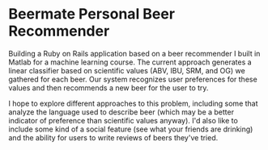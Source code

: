 # Beermate Personal Beer Recommender

Building a Ruby on Rails application based on a beer recommender I built in Matlab for a machine learning course. The current approach generates a linear classifier based on scientific values (ABV, IBU, SRM, and OG) we gathered for each beer. Our system recognizes user preferences for these values and then recommends a new beer for the user to try.

I hope to explore different approaches to this problem, including some that analyze the language used to describe beer (which may be a better indicator of preference than scientific values anyway). I'd also like to include some kind of a social feature (see what your friends are drinking) and the ability for users to write reviews of beers they've tried. 
